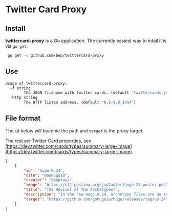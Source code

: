 # Twitter Card Proxy

## Install

**twittercard-proxy** is a Go application. The currently easiest way to intall it is via `go get`:

```bash
 go get -v github.com/bep/twittercard-proxy
```
 
## Use

```bash
Usage of twittercard-proxy:
  -f string
    	The JSON filename with twitter cards. (default "twittercards.json")
  -http string
    	The HTTP listen address. (default "0.0.0.0:1414")
```

## File format

The `id` below will become the path and `target` is the proxy target. 

The rest are Twitter Card properties, see [https://dev.twitter.com/cards/types/summary-large-image](https://dev.twitter.com/cards/types/summary-large-image).

```json
[
	{
		"id": "hugo-0.24",
		"site": "@GoHugoIO",
		"creator": "@bepsays",
		"image": "https://s11.postimg.org/jsd2aq1er/hugo-24-poster.png",
		"title": "The Revival of the Archetypes!",
		"description": "In the new Hugo 0.24, archetype files are Go templates with all funcs and the full .Site available, for all content formats.",
		"target": "https://github.com/gohugoio/hugo/releases/tag/v0.24"
	}
]
```